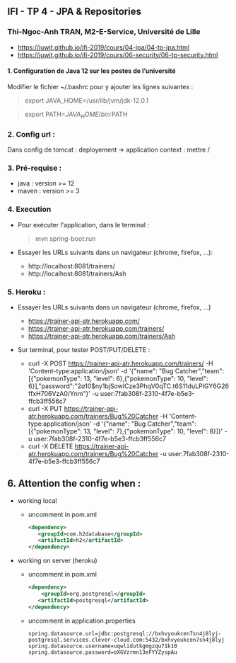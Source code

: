 ## IFI - TP 4 - JPA & Repositories

### Thi-Ngoc-Anh TRAN, M2-E-Service, Université de Lille

- https://juwit.github.io/ifi-2019/cours/04-jpa/04-tp-jpa.html
- https://juwit.github.io/ifi-2019/cours/06-security/06-tp-security.html

#### 1. Configuration de Java 12 sur les postes de l’université
Modifier le fichier ~/.bashrc pour y ajouter les lignes suivantes :

> export JAVA_HOME=/usr/lib/jvm/jdk-12.0.1

> export PATH=$JAVA_HOME/bin:$PATH

### 2. Config url :
Dans config de tomcat : deployement -> application context : mettre /


### 3. Pré-requise : 
- java : version >= 12
- maven : version >= 3

### 4. Execution
- Pour exécuter l'application, dans le terminal :

    > mvn spring-boot:run

- Essayer les URLs suivants dans un navigateur (chrome, firefox, ...):
    + http://localhost:8081/trainers/ 
    + http://localhost:8081/trainers/Ash

### 5. Heroku :
- Essayer les URLs suivants dans un navigateur (chrome, firefox, ...)
    + https://trainer-api-atr.herokuapp.com/
    + https://trainer-api-atr.herokuapp.com/trainers/
    + https://trainer-api-atr.herokuapp.com/trainers/Ash
    
- Sur terminal, pour tester POST/PUT/DELETE :
    + curl -X POST https://trainer-api-atr.herokuapp.com/trainers/ -H 'Content-type:application/json' -d '{"name": "Bug Catcher","team": [{"pokemonType": 13, "level": 6},{"pokemonType": 10, "level": 6}],"password":"$2a$10$ny1bjSowICze3PhqV0qTC.t6S11duLPIGY6G26ffxH706VzA0/Ynm"}' -u user:7fab308f-2310-4f7e-b5e3-ffcb3ff556c7
    + curl -X PUT https://trainer-api-atr.herokuapp.com/trainers/Bug%20Catcher -H 'Content-type:application/json' -d '{"name": "Bug Catcher","team": [{"pokemonType": 13, "level": 7},{"pokemonType": 10, "level": 8}]}'  -u user:7fab308f-2310-4f7e-b5e3-ffcb3ff556c7
    + curl -X DELETE https://trainer-api-atr.herokuapp.com/trainers/Bug%20Catcher  -u user:7fab308f-2310-4f7e-b5e3-ffcb3ff556c7

## 6. Attention the config when :
- working local
    -  uncomment in pom.xml
        ```xml
        <dependency>
           <groupId>com.h2database</groupId>
           <artifactId>h2</artifactId>
        </dependency>
        ```  
     
- working on server (heroku)
    -  uncomment in pom.xml
        ```xml
        <dependency>
            <groupId>org.postgresql</groupId>
           <artifactId>postgresql</artifactId>
        </dependency>
        ```
    - uncomment in application.properties
        ```properties
        spring.datasource.url=jdbc:postgresql://bxhvyoukcen7sn4j8lyj-postgresql.services.clever-cloud.com:5432/bxhvyoukcen7sn4j8lyj
        spring.datasource.username=uqwlidutkgmgzqu71k10
        spring.datasource.password=oXGVzrmn13eFYYZyspAu
        ```
